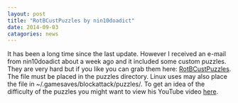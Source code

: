 ```yaml
---
layout: post
title: "RotBCustPuzzles by nin10doadict"
date: 2014-09-03
catagories: news
---
```

It has been a long time since the last update. However I received an e-mail from nin10doadict about a week ago and it included some custom puzzles. They are very hard but if you like you can grab them here: <a href="{{site.url}}/attachments/RotBCustPuzzles">RotBCustPuzzles</a>. The file must be placed in the puzzles directory. Linux uses may also place the file in ~/.gamesaves/blockattack/puzzles/. To get an idea of the difficulty of the puzzles you might want to view his YouTube video <a href="https://www.youtube.com/watch?v=5PwkA_EQatM">here</a>. 

